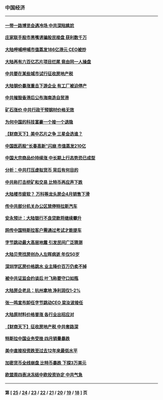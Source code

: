 ### 中国经济
---
#### [一带一路博览会遇冷场 中共深陷尴尬](../../pages/ncid283/n12968026.md) 
#### [庄家联手股市黑嘴诱骗股民接盘 获利数千万](../../pages/ncid283/n12967579.md) 
#### [大陆呷哺呷哺市值蒸发186亿港元 CEO被炒](../../pages/ncid283/n12967473.md) 
#### [大陆再有六百亿芯片项目烂尾 竟由同一人操盘](../../pages/ncid283/n12967251.md) 
#### [中共要在某些城市试行征收房地产税](../../pages/ncid283/n12967359.md) 
#### [大陆钢价暴涨重击下游企业 有工厂被迫停产](../../pages/ncid283/n12967186.md) 
#### [中共摧毁香港后公布海南造自贸港](../../pages/ncid283/n12967136.md) 
#### [矿石涨价 中共行政干预钢材价格无效](../../pages/ncid283/n12967084.md) 
#### [为何中国的科技富豪一个接一个退隐](../../pages/ncid283/n12966924.md) 
#### [【财商天下】美中芯片之争 三星会选谁？](../../pages/ncid283/n12966302.md) 
#### [中国医药股“长春高新”闪崩 市值蒸发210亿](../../pages/ncid283/n12966765.md) 
#### [中国大宗商品价持续涨 中长期上行态势恐已成型](../../pages/ncid283/n12966596.md) 
#### [分析：中共打压虚拟货币 背后有何目的](../../pages/ncid283/n12966530.md) 
#### [中共称打击挖矿和交易 比特币再应声下跌](../../pages/ncid283/n12966397.md) 
#### [大陆楼市疲软？ 万科等龙头房企4月销售下滑](../../pages/ncid283/n12965275.md) 
#### [传中共部分机关办公区禁停特拉斯汽车](../../pages/ncid283/n12965028.md) 
#### [安永预计：大陆银行不良贷款将继续攀升](../../pages/ncid283/n12964468.md) 
#### [网传中国特斯拉客户需通过考试才能提车](../../pages/ncid283/n12964456.md) 
#### [字节跳动最大高层地震 引发民间广泛猜测](../../pages/ncid283/n12963480.md) 
#### [大陆贝壳找房创办人左晖病逝 年仅50岁](../../pages/ncid283/n12962925.md) 
#### [深圳学区房价格跳水 业主降价百万仍卖不掉](../../pages/ncid283/n12962947.md) 
#### [被中共证监会约谈后 叶飞称要守口如瓶](../../pages/ncid283/n12962843.md) 
#### [大陆房企老总：杭州拿地 净利润仅1-2%](../../pages/ncid283/n12962390.md) 
#### [张一鸣宣布卸任字节跳动CEO 梁汝波接任](../../pages/ncid283/n12962672.md) 
#### [大陆原材料价格普涨 各行业出招应对](../../pages/ncid283/n12961996.md) 
#### [【财商天下】征收房地产税 中共套路深](../../pages/ncid283/n12961121.md) 
#### [特斯拉中国业务受挫 四月销量暴跌](../../pages/ncid283/n12961531.md) 
#### [美中直接投资跌至过去12年来最低水平](../../pages/ncid283/n12961457.md) 
#### [加密货币全线崩盘 比特币暴跌 下探3万美元](../../pages/ncid283/n12961374.md) 
#### [欧盟周四表决冻结中欧投资协定 中共气急](../../pages/ncid283/n12961200.md) 

---
#### 第 [ [25](./25.md) / [24](./24.md) / [23](./23.md) / [22](./22.md) / [21](./21.md) / [20](./20.md) / [19](./19.md) / [18](./18.md) ] 页
